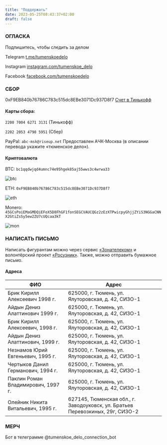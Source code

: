 ```yaml
---
title: "Поддержать"
date: 2023-05-25T08:43:37+02:00
draft: false
---
```


### ОГЛАСКА

Подпишитесь, чтобы следить за делом

Telegram [t.me/tumenskoedelo](t.me/tumenskoedelo)

Instagram [instagram.com/tumenskoe_delo](instagram.com/tumenskoe_delo)

Facebook [facebook.com/tumenskoedelo](facebook.com/tumenskoedelo)

### СБОР
0xF9EB840b76786C783c515dc8EBe3071Dc937D8f7
[Счет в Тинькофф](https://www.tinkoff.ru/rm/smertin.matvey1/Wm2uo72443)

#### Карты сбора:

`2200 7004 6271 3131` (Тинькофф)

`2202 2053 4798 5951` (Сбер)

PayPal: `abc-msk@riseup.net` Предоставлен АЧК-Москва (в описании перевода укажите «тюменское дело»).

#### Криптовалюта

BTC: `bc1qqdwjqd4umnc74e95hgek85aj55wws3c4wrwa33`

![btc](/btc.jpg)

ETH: `0xF9EB840b76786C783c515dc8EBe3071Dc937D8f7`

![eth](/eth.jpg)

Monero: `45GCsPoiEMaGMDQiEFoX5D8FhGF1fonSEGCVAUCQGz2zEzXTPwicpyGhjjZYiS3NGGaCNNX2GtiZsSy5ew2ZU7cUQcaa3kT`

![mon](/mon.jpg)

### НАПИСАТЬ ПИСЬМО

Написать фигурантам можно через сервис [«Зонателеком»](https://www.zonatelecom.ru/services/letter/payments-letter) и волонтёрский проект [«Росузник»](https://rosuznik.org/). Также, можно отправить бумажное письмо.

#### Адреса

| ФИО | Адрес |
| -- | -- |
| Брик Кирилл Алексеевич 1998 г. | 625000, г. Тюмень, ул. Ялуторовская, д. 42, СИЗО-1 |
| Айдын Дениз Алаттинович 1999 г. | 625000, г. Тюмень, ул. Ялуторовская, д. 42, СИЗО-1 |
| Брик Кирилл Алексеевич, 1998 г. | 625000, г. Тюмень, ул. Ялуторовская, д. 42, СИЗО-1 |
| Айдын Дениз Алаттинович, 1999 г. | 625000, г. Тюмень, ул. Ялуторовская, д. 42, СИЗО-1 |
| Незнамов Юрий Евгеньевич, 1995 г. | 625000, г. Тюмень, ул. Ялуторовская, д. 42, СИЗО-1 |
| Чертыков Данил Германович, 1994 г. | 625000, г. Тюмень, ул. Ялуторовская, д. 42, СИЗО-1 |
| Паклин Роман Владимирович, 1997 г. | 625000, г. Тюмень, ул. Ялуторовская, д. 42, СИЗО-1 |
| Олейник Никита Витальевич, 1995 г. | 627145, Тюменская обл., г. Заводоуковск, ул. Братьев Перевозкиных, 29г, СИЗО-2 |


### МЕРЧ

Бот в телеграмме @tumenskoe_delo_connection_bot